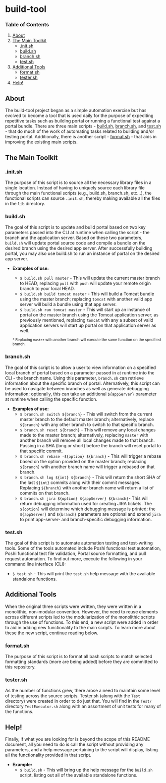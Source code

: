 # build-tool

### Table of Contents
1. [About](#about)
2. [The Main Toolkit](#the-main-toolkit)
	- [.init.sh](initsh)
	- [build.sh](#buildsh)
	- [branch.sh](#branchsh)
	- [test.sh](#testsh)
3. [Additional Tools](#additional-tools)
	- [format.sh](#formatsh)
	- [tester.sh](#testersh)
3. [Help!](#help)

## About

The build-tool project began as a simple automation exercise but has evolved to become a tool that is used daily for the purpose of expediting repetitive tasks such as building portal or running a functional test against a portal bundle. There are three main scripts - [build.sh](#buildsh), [branch.sh](#branchsh), and [test.sh](#testsh) - that do much of the work of automating tasks related to building and/or testing portal. Additionally, there is another script - [format.sh](#formatsh) - that aids in improving the existing main scripts.

## The Main Toolkit

### .init.sh

The purpose of this script is to source all the necessary library files in a single location. Instead of having to uniquely source each library file through the main functional scripts (e.g., build.sh, branch.sh, etc...), the functional scripts can source `.init.sh`, thereby making available all the files in the `lib` directory.

### build.sh

The goal of this script is to update and build portal based on two key parameters passed into the CLI at runtime when calling the script - the branch and the application server. Based on these two parameters, `build.sh` will update portal source code and compile a bundle on the desired branch using the desired app server. After successfully building portal, you may also use build.sh to run an instance of portal on the desired app server.

- **Examples of use:**
	- `$ build.sh pull master` - This will update the current master branch to HEAD; replacing `pull` with `push` will update your remote origin branch to your local HEAD.
	- `$ build.sh build tomcat master` - This will build a Tomcat bundle using the master branch; replacing `tomcat` with another valid app server will build a bundle using that app server.
	- `$ build.sh run tomcat master` - This will start up an instance of portal on the master branch using the Tomcat application server; as previously mentioned, replacing `tomcat` with any a subset of valid application servers will start up portal on that application server as well.

	<sup>\* Replacing <code>master</code> with another branch will execute the same function on the specified branch.</sup>

### branch.sh

The goal of this script is to allow a user to view information on a specified local branch of portal based on a parameter passed in at runtime into the CLI - the branch name. Using this parameter, `branch.sh` can retrieve information about the specific branch of portal. Alternatively, this script can be used to navigate between branches as well as generate debugging information; optionally, this can take an additional `${appServer}` parameter at runtime when calling the specific function.

- **Examples of use:**
	- `$ branch.sh switch ${branch}` - This will switch from the current master branch to the default master branch; alternatively, replace `${branch}` with any other branch to switch to that specific branch.
	- `$ branch.sh reset ${branch}` - This will remove any local changes made to the master branch; alternatively, replacing `master` with another branch will remove all local changes made to that branch. Passing in a SHA (long or short) before the branch will reset portal to that specific commit.
	- `$ branch.sh rebase -${option} ${branch}` - This will trigger a rebase based on the option provided on the master branch; replacing `${branch}` with another branch name will trigger a rebased on that branch.
	- `$ branch.sh log ${int} ${branch}` - This will return the short SHA of the last `${int}` commits along with their commit messages. Replacing `${branch}` with another branch name will return a list of commits on that branch.
	- `$ branch.sh jira ${option} ${appServer} ${branch}`- This will return debugging information used for creating JIRA tickets. The `${option}` will determine which debugging message is printed; the `${appServer}` and `${branch}` parameters are optional and extend `jira` to print app-server- and branch-specific debugging information.

### test.sh

The goal of this script is to automate automation testing and test-writing tools. Some of the tools automated include Poshi functional test automation, Poshi functional test file validation, Portal source formatting, and pull request automation. To find out more, execute the following in your command line interface (CLI):
- `$ test.sh` - This will print the `test.sh` help message with the available standalone functions.

## Additional Tools

When the original three scripts were written, they were written in a monolithic, non-modular convention. However, the need to reuse elements across different scripts led to the modularization of the monolithic scripts through the use of functions. To this end, a new script were added in order to aid in adding new functionality to the main scripts. To learn more about these the new script, continue reading below.

### format.sh

The purpose of this script is to format all bash scripts to match selected formatting standards (more are being added) before they are committed to this repository.

### tester.sh

As the number of functions grew, there arose a need to maintain some level of testing across the source scripts. Tester.sh (along with the `Test` directory) were created in order to do just that. You will find in the `Test/` directory `TestExecutor.sh` along with an assortment of unit tests for many of the functions.

## Help!

Finally, if what you are looking for is beyond the scope of this README document, all you need to do is call the script without providing any parameters, and a help message pertaining to the script will display, listing all the functionality provided in that script.

- **Example:**
	- `$ build.sh` - This will bring up the help message for the `build.sh` script, listing out all of the available standalone functions.